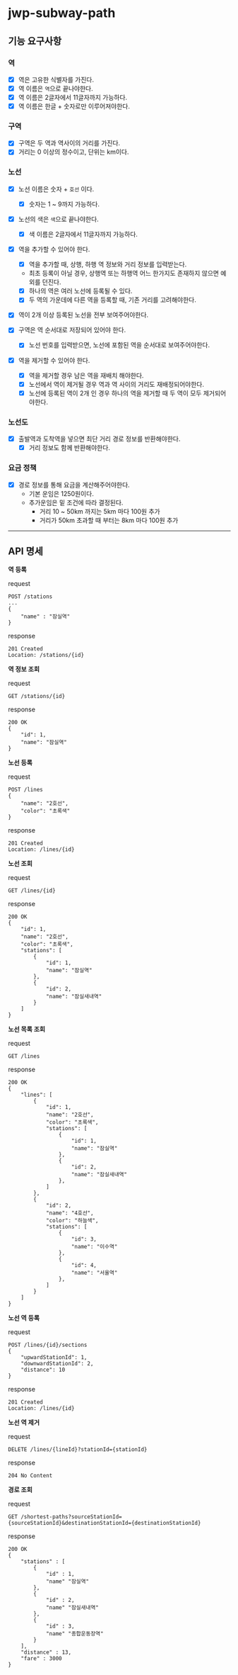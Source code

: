 # jwp-subway-path

## 기능 요구사항

### 역
- [x] 역은 고유한 식별자를 가진다.
- [x] 역 이름은 `역`으로 끝나야한다.
- [x] 역 이름은 2글자에서 11글자까지 가능하다.
- [x] 역 이름은 한글 + 숫자로만 이루어져야한다.

### 구역
- [x] 구역은 두 역과 역사이의 거리를 가진다.
- [x] 거리는 0 이상의 정수이고, 단위는 km이다.

### 노선
- [x] 노선 이름은 숫자 + `호선` 이다.
  - [x] 숫자는 1 ~ 9까지 가능하다.

- [x] 노선의 색은 `색`으로 끝나야한다.
  - [x] 색 이름은 2글자에서 11글자까지 가능하다.

- [x] 역을 추가할 수 있어야 한다.
  -[x] 역을 추가할 때, 상행, 하행 역 정보와 거리 정보를 입력받는다.
   - 최초 등록이 아닐 경우, 상행역 또는 하행역 어느 한가지도 존재하지 않으면 예외를 던진다.
  -[x] 하나의 역은 여러 노선에 등록될 수 있다.
  -[x] 두 역의 가운데에 다른 역을 등록할 때, 기존 거리를 고려해야한다.
  
- [x] 역이 2개 이상 등록된 노선을 전부 보여주어야한다.

- [x] 구역은 역 순서대로 저장되어 있어야 한다.
  - [x] 노선 번호를 입력받으면, 노선에 포함된 역을 순서대로 보여주어야한다.

- [x] 역을 제거할 수 있어야 한다.
  -[x] 역을 제거할 경우 남은 역을 재배치 해야한다.
  -[x] 노선에서 역이 제거될 경우 역과 역 사이의 거리도 재배정되어야한다.
  -[x] 노선에 등록된 역이 2개 인 경우 하나의 역을 제거할 때 두 역이 모두 제거되어야한다.

### 노선도
- [x] 출발역과 도착역을 넣으면 최단 거리 경로 정보를 반환해야한다.
  - [x] 거리 정보도 함께 반환해야한다.

### 요금 정책
- [x] 경로 정보를 통해 요금을 계산해주어야한다.
    - 기본 운임은 1250원이다.
    - 추가운임은 밑 조건에 따라 결정된다. 
      - 거리 10 ~ 50km 까지는 5km 마다 100원 추가
      - 거리가 50km 초과할 때 부터는 8km 마다 100원 추가

---

## API 명세


**역 등록**

request
```http request
POST /stations
...
{
    "name" : "잠실역"
}
```

response
```http request
201 Created
Location: /stations/{id}
```

**역 정보 조회**

request
```http request
GET /stations/{id}
```

response
```http request
200 OK
{
    "id": 1,
    "name": "잠실역"
}
```

**노선 등록**

request
```http request
POST /lines
{
    "name": "2호선",
    "color": "초록색"
}
```

response
```http request
201 Created
Location: /lines/{id}
```

**노선 조회**

request
```http request
GET /lines/{id}
```

response
```http request
200 OK
{
    "id": 1,
    "name": "2호선",
    "color": "초록색",
    "stations": [
        {
            "id": 1,
            "name": "잠실역"
        },
        {
            "id": 2,
            "name": "잠실새내역"
        }
    ]
}
```

**노선 목록 조회**

request
```http request
GET /lines
```

response
```http request
200 OK
{
    "lines": [
        {
            "id": 1,
            "name": "2호선",
            "color": "초록색",
            "stations": [
                {
                    "id": 1,
                    "name": "잠실역"
                },
                {
                    "id": 2,
                    "name": "잠실새내역"
                },
            ]
        },
        {
            "id": 2,
            "name": "4호선",
            "color": "하늘색",
            "stations": [
                {
                    "id": 3,
                    "name": "이수역"
                },
                {
                    "id": 4,
                    "name": "서울역"
                },
            ]
        }
    ]
}
```

**노선 역 등록**

request
```http request
POST /lines/{id}/sections
{
    "upwardStationId": 1,
    "downwardStationId": 2,
    "distance": 10
}
```

response
```http request
201 Created
Location: /lines/{id}
```

**노선 역 제거**

request
```http request
DELETE /lines/{lineId}?stationId={stationId}
```

response
```http request
204 No Content
```

**경로 조회**

request
```http request
GET /shortest-paths?sourceStationId={sourceStationId}&destinationStationId={destinationStationId}
```

response
```http request
200 OK
{
    "stations" : [
        {
            "id" : 1,
            "name" "잠실역"
        },
        {
            "id" : 2,
            "name" "잠실새내역"
        },
        {
            "id" : 3,
            "name" "종합운동장역"
        }
    ],
    "distance" : 13,
    "fare" : 3000 
}
```




